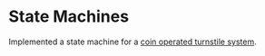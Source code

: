 # State Machines

Implemented a state machine for a [coin operated turnstile system](https://en.wikipedia.org/wiki/Finite-state_machine#Example:_coin-operated_turnstile).


